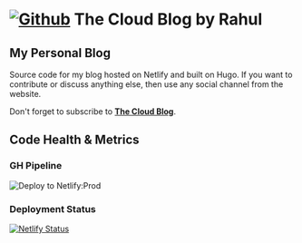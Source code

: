 # [![Github](https://github.frapsoft.com/social/github.png)](https://github.com/rahulrai-in/) The Cloud Blog by Rahul

## My Personal Blog

Source code for my blog hosted on Netlify and built on Hugo. If you want to contribute or discuss anything else, then use any social channel from the website.

Don't forget to subscribe to **[The Cloud Blog](https://thecloudblog.net)**.

## Code Health & Metrics

### GH Pipeline

![Deploy to Netlify:Prod](https://github.com/rahulrai-in/thecloudblog_update/workflows/GH%20Deploy/badge.svg)

### Deployment Status

[![Netlify Status](https://api.netlify.com/api/v1/badges/a996429d-5415-4826-a879-185bfde5f09f/deploy-status)](https://app.netlify.com/sites/thecloudblog/deploys)
